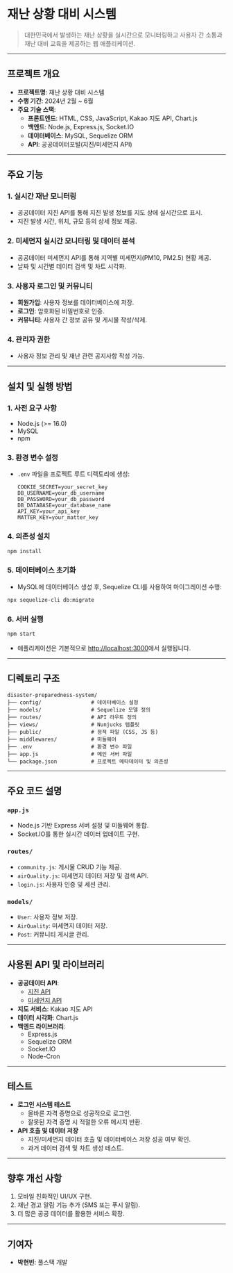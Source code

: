 
# 재난 상황 대비 시스템

> 대한민국에서 발생하는 재난 상황을 실시간으로 모니터링하고 사용자 간 소통과 재난 대비 교육을 제공하는 웹 애플리케이션.

---

## 프로젝트 개요

- **프로젝트명**: 재난 상황 대비 시스템
- **수행 기간**: 2024년 2월 ~ 6월
- **주요 기술 스택**:
  - **프론트엔드**: HTML, CSS, JavaScript, Kakao 지도 API, Chart.js
  - **백엔드**: Node.js, Express.js, Socket.IO
  - **데이터베이스**: MySQL, Sequelize ORM
  - **API**: 공공데이터포털(지진/미세먼지 API)

---

## 주요 기능

### 1. 실시간 재난 모니터링
- 공공데이터 지진 API를 통해 지진 발생 정보를 지도 상에 실시간으로 표시.
- 지진 발생 시간, 위치, 규모 등의 상세 정보 제공.

### 2. 미세먼지 실시간 모니터링 및 데이터 분석
- 공공데이터 미세먼지 API를 통해 지역별 미세먼지(PM10, PM2.5) 현황 제공.
- 날짜 및 시간별 데이터 검색 및 차트 시각화.

### 3. 사용자 로그인 및 커뮤니티
- **회원가입**: 사용자 정보를 데이터베이스에 저장.
- **로그인**: 암호화된 비밀번호로 인증.
- **커뮤니티**: 사용자 간 정보 공유 및 게시물 작성/삭제.

### 4. 관리자 권한
- 사용자 정보 관리 및 재난 관련 공지사항 작성 가능.

---

## 설치 및 실행 방법

### 1. 사전 요구 사항
- Node.js (>= 16.0)
- MySQL
- npm

### 3. 환경 변수 설정
- `.env` 파일을 프로젝트 루트 디렉토리에 생성:
  ```
  COOKIE_SECRET=your_secret_key
  DB_USERNAME=your_db_username
  DB_PASSWORD=your_db_password
  DB_DATABASE=your_database_name
  API_KEY=your_api_key
  MATTER_KEY=your_matter_key
  ```

### 4. 의존성 설치
```bash
npm install
```

### 5. 데이터베이스 초기화
- MySQL에 데이터베이스 생성 후, Sequelize CLI를 사용하여 마이그레이션 수행:
```bash
npx sequelize-cli db:migrate
```

### 6. 서버 실행
```bash
npm start
```
- 애플리케이션은 기본적으로 [http://localhost:3000](http://localhost:3000)에서 실행됩니다.

---

## 디렉토리 구조

```
disaster-preparedness-system/
├── config/                # 데이터베이스 설정
├── models/                # Sequelize 모델 정의
├── routes/                # API 라우트 정의
├── views/                 # Nunjucks 템플릿
├── public/                # 정적 파일 (CSS, JS 등)
├── middlewares/           # 미들웨어
├── .env                   # 환경 변수 파일
├── app.js                 # 메인 서버 파일
└── package.json           # 프로젝트 메타데이터 및 의존성
```

---

## 주요 코드 설명

### `app.js`
- Node.js 기반 Express 서버 설정 및 미들웨어 통합.
- Socket.IO를 통한 실시간 데이터 업데이트 구현.

### `routes/`
- `community.js`: 게시물 CRUD 기능 제공.
- `airQuality.js`: 미세먼지 데이터 저장 및 검색 API.
- `login.js`: 사용자 인증 및 세션 관리.

### `models/`
- `User`: 사용자 정보 저장.
- `AirQuality`: 미세먼지 데이터 저장.
- `Post`: 커뮤니티 게시글 관리.

---

## 사용된 API 및 라이브러리

- **공공데이터 API**:
  - [지진 API](https://www.data.go.kr/data/1360000/EqkInfoService.html)
  - [미세먼지 API](https://www.data.go.kr/data/15073861/openapi.do)
- **지도 서비스**: Kakao 지도 API
- **데이터 시각화**: Chart.js
- **백엔드 라이브러리**:
  - Express.js
  - Sequelize ORM
  - Socket.IO
  - Node-Cron

---

## 테스트

- **로그인 시스템 테스트**
  - 올바른 자격 증명으로 성공적으로 로그인.
  - 잘못된 자격 증명 시 적절한 오류 메시지 반환.
- **API 호출 및 데이터 저장**
  - 지진/미세먼지 데이터 호출 및 데이터베이스 저장 성공 여부 확인.
  - 과거 데이터 검색 및 차트 생성 테스트.

---

## 향후 개선 사항

1. 모바일 친화적인 UI/UX 구현.
2. 재난 경고 알림 기능 추가 (SMS 또는 푸시 알림).
3. 더 많은 공공 데이터를 활용한 서비스 확장.

---

## 기여자

- **박현빈**: 풀스택 개발
``` 
